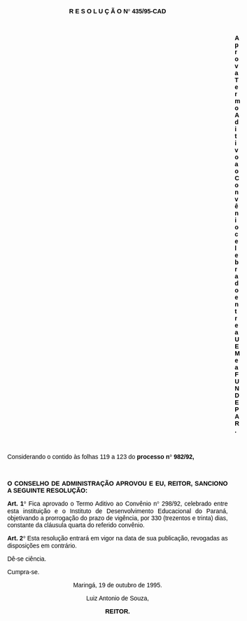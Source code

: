 <BODY TEXT="#000000">

<B><FONT FACE="Arial"><P ALIGN="CENTER">R E S O L U &Ccedil; &Atilde; O N<FONT FACE="Symbol">&#176;</FONT>
 435/95-CAD</P>
<P ALIGN="CENTER"></P>
</B><P ALIGN="JUSTIFY">&nbsp;</P><DIR>
<DIR>
<DIR>
<DIR>
<DIR>
<DIR>
<DIR>
<DIR>
<DIR>
<DIR>
<DIR>
<DIR>
<DIR>

<B><P ALIGN="JUSTIFY">Aprova Termo Aditivo ao Conv&ecirc;nio celebrado entre a UEM e a FUNDEPAR.</P>
<P ALIGN="JUSTIFY"></P>
</B><P ALIGN="JUSTIFY">&nbsp;</P></DIR>
</DIR>
</DIR>
</DIR>
</DIR>
</DIR>
</DIR>
</DIR>
</DIR>
</DIR>
</DIR>
</DIR>
</DIR>

<P ALIGN="JUSTIFY">Considerando o contido &agrave;s folhas 119 a 123 do <B>processo n<FONT FACE="Symbol">&#176;</FONT>
 982/92,</P>
</B><P ALIGN="JUSTIFY"></P>
<P ALIGN="JUSTIFY">&nbsp;</P>
<B><P ALIGN="JUSTIFY">O CONSELHO DE ADMINISTRA&Ccedil;&Atilde;O APROVOU E EU, REITOR, SANCIONO A SEGUINTE RESOLU&Ccedil;&Atilde;O:</P>
</B><P ALIGN="JUSTIFY"></P>
<B><P ALIGN="JUSTIFY">Art. 1<FONT FACE="Symbol">&#176;</FONT>
</B> Fica aprovado o Termo Aditivo ao Conv&ecirc;nio n<FONT FACE="Symbol">&#176;</FONT>
 298/92, celebrado entre esta institui&ccedil;&atilde;o e o Instituto de Desenvolvimento Educacional do Paran&aacute;, objetivando a prorroga&ccedil;&atilde;o do prazo de vig&ecirc;ncia, por 330 (trezentos e trinta) dias, constante da cl&aacute;usula quarta do referido conv&ecirc;nio.</P>
<B><P ALIGN="JUSTIFY">Art. 2<FONT FACE="Symbol">&#176;</FONT>
</B> Esta resolu&ccedil;&atilde;o entrar&aacute; em vigor na data de sua publica&ccedil;&atilde;o, revogadas as disposi&ccedil;&otilde;es em contr&aacute;rio. </P>
<P ALIGN="JUSTIFY">D&ecirc;-se ci&ecirc;ncia.</P>
<P ALIGN="JUSTIFY">Cumpra-se.</P>
<P ALIGN="CENTER">Maring&aacute;, 19 de outubro de 1995.</P>
<P ALIGN="CENTER"></P>
<P ALIGN="CENTER">Luiz Antonio de Souza,</P>
<B><P ALIGN="CENTER">REITOR.</P></B></FONT></BODY>
